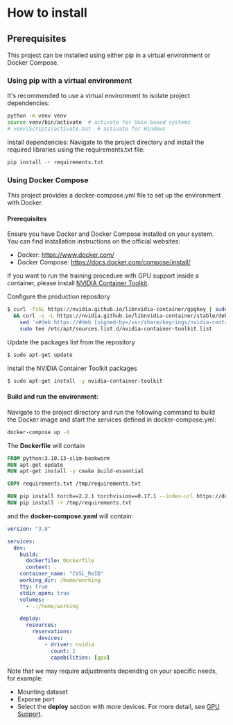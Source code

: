 # How to install

## Prerequisites

This project can be installed using either pip in a virtual environment or Docker Compose.

### Using pip with a virtual environment

It's recommended to use a virtual environment to isolate project dependencies:

```bash
python -m venv venv
source venv/bin/activate  # activate for Unix-based systems
# venv\Scripts\activate.bat  # activate for Windows
```

Install dependencies:
Navigate to the project directory and install the required libraries using the requirements.txt file:

```bash
pip install -r requirements.txt
```

### Using Docker Compose

This project provides a docker-compose.yml file to set up the environment with Docker.

#### Prerequisites

Ensure you have Docker and Docker Compose installed on your system. You can find installation instructions on the official websites:

- Docker: https://www.docker.com/
- Docker Compose: https://docs.docker.com/compose/install/

If you want to run the training procedure with GPU support inside a container, please install [NVIDIA Container Toolkit](https://docs.nvidia.com/datacenter/cloud-native/container-toolkit/latest/install-guide.html).

Configure the production repository

```bash
$ curl -fsSL https://nvidia.github.io/libnvidia-container/gpgkey | sudo gpg --dearmor -o /usr/share/keyrings/nvidia-container-toolkit-keyring.gpg \
  && curl -s -L https://nvidia.github.io/libnvidia-container/stable/deb/nvidia-container-toolkit.list | \
    sed 's#deb https://#deb [signed-by=/usr/share/keyrings/nvidia-container-toolkit-keyring.gpg] https://#g' | \
    sudo tee /etc/apt/sources.list.d/nvidia-container-toolkit.list
```

Update the packages list from the repository

```bash
$ sudo apt-get update
```

Install the NVIDIA Container Toolkit packages

```bash
$ sudo apt-get install -y nvidia-container-toolkit
```

#### Build and run the environment:

Navigate to the project directory and run the following command to build the Docker image and start the services defined in docker-compose.yml:

```bash
docker-compose up -d
```

The **Dockerfile** will contain

```Dockerfile
FROM python:3.10.13-slim-bookworm
RUN apt-get update
RUN apt-get install -y cmake build-essential

COPY requirements.txt /tmp/requirements.txt

RUN pip install torch==2.2.1 torchvision==0.17.1 --index-url https://download.pytorch.org/whl/cu121
RUN pip install -r /tmp/requirements.txt
```

and the **docker-compose.yaml** will contain:

```yaml
version: "3.8"

services:
  dev:
    build:
      dockerfile: Dockerfile
      context: .
    container_name: "CVSL_ReID"
    working_dir: /home/working
    tty: true
    stdin_open: true
    volumes:
      - .:/home/working

    deploy:
      resources:
        reservations:
          devices:
            - driver: nvidia
              count: 1
              capabilities: [gpu]
```

Note that we may require adjustments depending on your specific needs, for example:

- Mounting dataset
- Exporse port
- Select the **deploy** section with more devices. For more detail, see [GPU Support](https://docs.docker.com/compose/gpu-support/).
